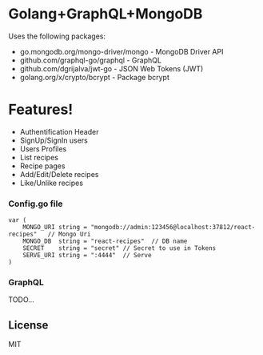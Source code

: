 # Golang+GraphQL+MongoDB

Uses the following packages:
  - go.mongodb.org/mongo-driver/mongo - MongoDB Driver API
  - github.com/graphql-go/graphql - GraphQL
  - github.com/dgrijalva/jwt-go - JSON Web Tokens (JWT)
  - golang.org/x/crypto/bcrypt - Package bcrypt

# Features!

  - Authentification Header
  - SignUp/SignIn users
  - Users Profiles
  - List recipes
  - Recipe pages
  - Add/Edit/Delete recipes
  - Like/Unlike recipes

### Config.go file

```
var (
	MONGO_URI string = "mongodb://admin:123456@localhost:37812/react-recipes"   // Mongo Uri
	MONGO_DB  string = "react-recipes"  // DB name
	SECRET    string = "secret" // Secret to use in Tokens
	SERVE_URI string = ":4444"  // Serve
)
```

### GraphQL

TODO...

License
----

MIT
